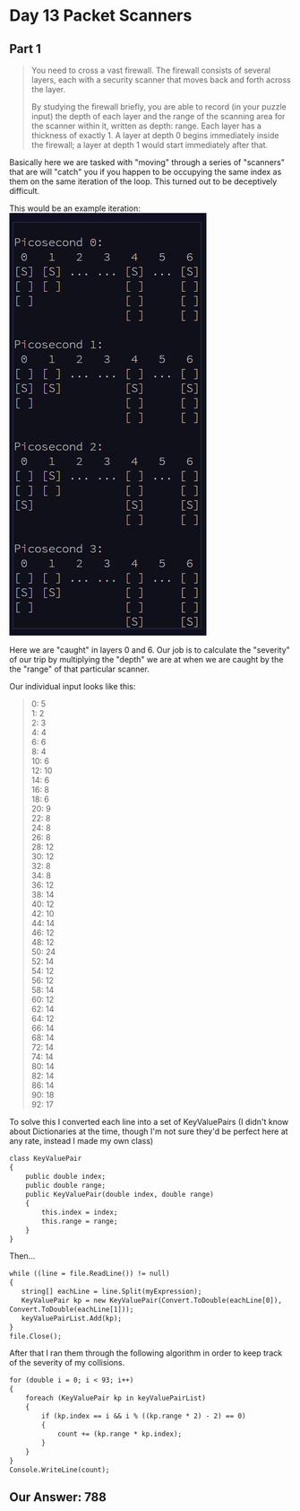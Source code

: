 # Day 13 Packet Scanners

## Part 1

>You need to cross a vast firewall. The firewall consists of several layers, each with a security scanner that moves back and forth across the layer.
>
>By studying the firewall briefly, you are able to record (in your puzzle input) the depth of each layer and the range of the scanning area for the scanner within it,
written as depth: range. Each layer has a thickness of exactly 1.  A layer at depth 0 begins immediately inside the firewall;
a layer at depth 1 would start immediately after that.

Basically here we are tasked with "moving" through a series of "scanners" that are will "catch" you if you happen to be occupying the 
same index as them on the same iteration of the loop. This turned out to be deceptively difficult. 

This would be an example iteration: 
![scanner](../images/scanner.png)   

Here we are "caught" in layers 0 and 6. Our job is to calculate the "severity" of our trip by multiplying the "depth" we are at
when we are caught by the the "range" of that particular scanner. 

Our individual input looks like this: 

> 0: 5  
1: 2  
2: 3  
4: 4  
6: 6  
8: 4  
10: 6  
12: 10  
14: 6  
16: 8  
18: 6  
20: 9  
22: 8  
24: 8  
26: 8  
28: 12  
30: 12  
32: 8  
34: 8  
36: 12  
38: 14  
40: 12  
42: 10  
44: 14  
46: 12  
48: 12  
50: 24   
52: 14  
54: 12  
56: 12  
58: 14  
60: 12  
62: 14  
64: 12  
66: 14  
68: 14   
72: 14  
74: 14  
80: 14  
82: 14  
86: 14  
90: 18  
92: 17  

To solve this I converted each line into a set of KeyValuePairs (I didn't know about Dictionaries at the time, though I'm not sure
they'd be perfect here at any rate, instead I made my own class)

```
class KeyValuePair
{
    public double index;
    public double range;
    public KeyValuePair(double index, double range)
    {
        this.index = index;
        this.range = range;
    }
}
```

Then...

```
while ((line = file.ReadLine()) != null)
{
   string[] eachLine = line.Split(myExpression);
   KeyValuePair kp = new KeyValuePair(Convert.ToDouble(eachLine[0]), Convert.ToDouble(eachLine[1]));
   keyValuePairList.Add(kp);
}
file.Close();
```


After that I ran them through the following algorithm in order to keep track of the severity of my collisions. 

```
for (double i = 0; i < 93; i++)
{
    foreach (KeyValuePair kp in keyValuePairList)
    {
        if (kp.index == i && i % ((kp.range * 2) - 2) == 0)
        {
            count += (kp.range * kp.index);
        }
    }
}
Console.WriteLine(count);
```

## Our Answer: 788
  
